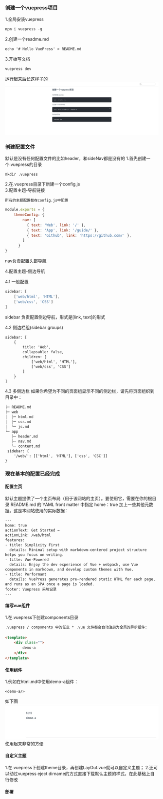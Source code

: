 ### 创建一个vuepress项目

1.全局安装vuepress
```js
npm i vuepress -g
```
2.创建一个readme.md

```md
echo '# Hello VuePress' > README.md
```
3.开始写文档
```js
vuepress dev
```
运行起来后长这样子的
![An image](images/1.jpg)
### 创建配置文件
默认是没有任何配置文件的比如header，和sideNav都是没有的
1.首先创建一个.vuepress的目录

    mkdir .vuepress
2.在.vuepress目录下新建一个config.js  
3.配置主题-导航链接
    
    所有的主题配置都在config.js中配置
```js
module.exports = {
    themeConfig: {
        nav: [
          { text: 'Web', link: '/' },
          { text: 'App', link: '/guide/' },
          { text: 'Github', link: 'https://github.com/' },
        ]
      }
}
```
nav负责配置头部导航

4.配置主题-侧边导航

4.1 一般配置
```js
sidebar: [
    ['web/html', 'HTML'],
    ['web/css', 'CSS']
]
```
sidebar 负责配置侧边导航，形式是[link, text]的形式

4.2 侧边栏组(sidebar groups)

    sidebar: [
        {
            title: 'Web',
            collapsable: false,
            children: [
                ['web/html', 'HTML'],
                ['web/css', 'CSS']
            ]
        }
    ]

4.3 多侧边栏
如果你希望为不同的页面组显示不同的侧边栏，请先将页面组织到目录中：


    ├─ README.md
    ├─ web
    │  ├─ html.md
    │  ├─ css.md
    │  └─ js.md
    └─ app
       ├─ header.md
       ├─ nav.md
       └─ content.md
     sidebar: {
        '/web/': [['html', 'HTML'], ['css', 'CSC']]
    }


### 现在基本的配置已经完成

#### 配置主页
默认主题提供了一个主页布局（用于该网站的主页）。要使用它，需要在你的根目录 README.md 的 YAML front matter 中指定 home：true 加上一些其他元数据。这是本网站使用的实际数据：
```md{4}
---
home: true
actionText: Get Started →
actionLink: /web/html
features:
- title: Simplicity First
  details: Minimal setup with markdown-centered project structure helps you focus on writing.
- title: Vue-Powered
  details: Enjoy the dev experience of Vue + webpack, use Vue components in markdown, and develop custom themes with Vue.
- title: Performant
  details: VuePress generates pre-rendered static HTML for each page, and runs as an SPA once a page is loaded.
footer: Vuepress 采坑记录
---
```

#### 编写vue组件
1.在.vuepress下创建components目录

```md
.vuepress / components 中的任意 * .vue 文件都会自动注册为全局的异步组件:

<template>
    <div class="">
        demo-a
    </div>
</template>
```


#### 使用组件
1.例如在html.md中使用demo-a组件：

    <demo-a/>
如下图
![](images/2.jpg)
使用起来非常的方便

#### 自定义主题
1.在.vuepress下创建theme目录，再创建LayOut.vue就可以自定义主题；
2.还可以动过vuepress eject dirname的方式直接下载默认主题的样式，在此基础上自行修改


#### 部署
